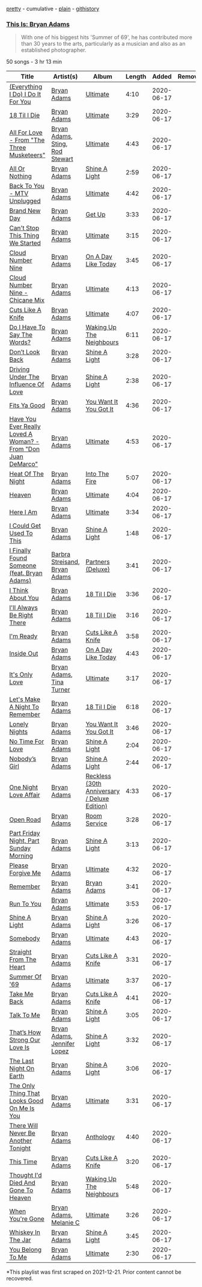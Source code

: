 [pretty](/playlists/pretty/37i9dQZF1DWXRAIdXzR5R1.md) - cumulative - [plain](/playlists/plain/37i9dQZF1DWXRAIdXzR5R1) - [githistory](https://github.githistory.xyz/mackorone/spotify-playlist-archive/blob/main/playlists/plain/37i9dQZF1DWXRAIdXzR5R1)

### [This Is: Bryan Adams](https://open.spotify.com/playlist/37i9dQZF1DWXRAIdXzR5R1)

> With one of his biggest hits 'Summer of 69', he has contributed more than 30 years to the arts, particularly as a musician and also as an established photographer.

50 songs - 3 hr 13 min

| Title | Artist(s) | Album | Length | Added | Removed |
|---|---|---|---|---|---|
| [\(Everything I Do\) I Do It For You](https://open.spotify.com/track/2wW4EFIT9UMtWzF9vvvYUT) | [Bryan Adams](https://open.spotify.com/artist/3Z02hBLubJxuFJfhacLSDc) | [Ultimate](https://open.spotify.com/album/29PaTFb1Y3KjipQaayjAS5) | 4:10 | 2020-06-17 |  |
| [18 Til I Die](https://open.spotify.com/track/0j3xaBRAT1HFcwdDAgqkqE) | [Bryan Adams](https://open.spotify.com/artist/3Z02hBLubJxuFJfhacLSDc) | [Ultimate](https://open.spotify.com/album/29PaTFb1Y3KjipQaayjAS5) | 3:29 | 2020-06-17 |  |
| [All For Love \- From "The Three Musketeers"](https://open.spotify.com/track/5EAx0ff3lfPeNpLDZmhaNQ) | [Bryan Adams](https://open.spotify.com/artist/3Z02hBLubJxuFJfhacLSDc), [Sting](https://open.spotify.com/artist/0Ty63ceoRnnJKVEYP0VQpk), [Rod Stewart](https://open.spotify.com/artist/2y8Jo9CKhJvtfeKOsYzRdT) | [Ultimate](https://open.spotify.com/album/29PaTFb1Y3KjipQaayjAS5) | 4:43 | 2020-06-17 |  |
| [All Or Nothing](https://open.spotify.com/track/0KcmruzlIbN7S3U71heYU7) | [Bryan Adams](https://open.spotify.com/artist/3Z02hBLubJxuFJfhacLSDc) | [Shine A Light](https://open.spotify.com/album/3oFEUoJSqKrOgDKE3kHfwP) | 2:59 | 2020-06-17 |  |
| [Back To You \- MTV Unplugged](https://open.spotify.com/track/3iBUCuQ8brPXjTuFYvtUmC) | [Bryan Adams](https://open.spotify.com/artist/3Z02hBLubJxuFJfhacLSDc) | [Ultimate](https://open.spotify.com/album/29PaTFb1Y3KjipQaayjAS5) | 4:42 | 2020-06-17 |  |
| [Brand New Day](https://open.spotify.com/track/5QixxpSEgO91Rp25x4cyPC) | [Bryan Adams](https://open.spotify.com/artist/3Z02hBLubJxuFJfhacLSDc) | [Get Up](https://open.spotify.com/album/75Pi5JSJ9UQo3bOArmHfoj) | 3:33 | 2020-06-17 |  |
| [Can't Stop This Thing We Started](https://open.spotify.com/track/2RnBFh8NC4fC1yboCjiYYo) | [Bryan Adams](https://open.spotify.com/artist/3Z02hBLubJxuFJfhacLSDc) | [Ultimate](https://open.spotify.com/album/29PaTFb1Y3KjipQaayjAS5) | 3:15 | 2020-06-17 |  |
| [Cloud Number Nine](https://open.spotify.com/track/66ZB6zO1DN6NZHMoQG7f2T) | [Bryan Adams](https://open.spotify.com/artist/3Z02hBLubJxuFJfhacLSDc) | [On A Day Like Today](https://open.spotify.com/album/5x3Ws76JQN6elCUAOfVVlT) | 3:45 | 2020-06-17 |  |
| [Cloud Number Nine \- Chicane Mix](https://open.spotify.com/track/5i8GhrZegpmWsuX9RUnlLH) | [Bryan Adams](https://open.spotify.com/artist/3Z02hBLubJxuFJfhacLSDc) | [Ultimate](https://open.spotify.com/album/29PaTFb1Y3KjipQaayjAS5) | 4:13 | 2020-06-17 |  |
| [Cuts Like A Knife](https://open.spotify.com/track/2NTUve5VXs3GvKk6MLVqFE) | [Bryan Adams](https://open.spotify.com/artist/3Z02hBLubJxuFJfhacLSDc) | [Ultimate](https://open.spotify.com/album/29PaTFb1Y3KjipQaayjAS5) | 4:07 | 2020-06-17 |  |
| [Do I Have To Say The Words?](https://open.spotify.com/track/6z47lCY4NaxMzhGuh7mnEK) | [Bryan Adams](https://open.spotify.com/artist/3Z02hBLubJxuFJfhacLSDc) | [Waking Up The Neighbours](https://open.spotify.com/album/0RhmLffWf3oRr6ahOS6G47) | 6:11 | 2020-06-17 |  |
| [Don’t Look Back](https://open.spotify.com/track/0Ld0d1Y0NNes6WtJ3iejU8) | [Bryan Adams](https://open.spotify.com/artist/3Z02hBLubJxuFJfhacLSDc) | [Shine A Light](https://open.spotify.com/album/3oFEUoJSqKrOgDKE3kHfwP) | 3:28 | 2020-06-17 |  |
| [Driving Under The Influence Of Love](https://open.spotify.com/track/5VeJgtWmwpzhTkPPbO0jrD) | [Bryan Adams](https://open.spotify.com/artist/3Z02hBLubJxuFJfhacLSDc) | [Shine A Light](https://open.spotify.com/album/3oFEUoJSqKrOgDKE3kHfwP) | 2:38 | 2020-06-17 |  |
| [Fits Ya Good](https://open.spotify.com/track/0RhetHE6aiDstopzE8rMFr) | [Bryan Adams](https://open.spotify.com/artist/3Z02hBLubJxuFJfhacLSDc) | [You Want It You Got It](https://open.spotify.com/album/4HhfxkjFB38HBTEsNjGoEH) | 4:36 | 2020-06-17 |  |
| [Have You Ever Really Loved A Woman? \- From "Don Juan DeMarco"](https://open.spotify.com/track/7kG0XA6F9KPonMVNCaY3A5) | [Bryan Adams](https://open.spotify.com/artist/3Z02hBLubJxuFJfhacLSDc) | [Ultimate](https://open.spotify.com/album/29PaTFb1Y3KjipQaayjAS5) | 4:53 | 2020-06-17 |  |
| [Heat Of The Night](https://open.spotify.com/track/0qIPiNkBiKCpFcdrFUc01M) | [Bryan Adams](https://open.spotify.com/artist/3Z02hBLubJxuFJfhacLSDc) | [Into The Fire](https://open.spotify.com/album/0uJn9BMo3BSBsnrhzlRJnj) | 5:07 | 2020-06-17 |  |
| [Heaven](https://open.spotify.com/track/2a0xe9nviZCio9gUQp0E5a) | [Bryan Adams](https://open.spotify.com/artist/3Z02hBLubJxuFJfhacLSDc) | [Ultimate](https://open.spotify.com/album/29PaTFb1Y3KjipQaayjAS5) | 4:04 | 2020-06-17 |  |
| [Here I Am](https://open.spotify.com/track/4dGCJqLVeX9dTa9toxfk9Y) | [Bryan Adams](https://open.spotify.com/artist/3Z02hBLubJxuFJfhacLSDc) | [Ultimate](https://open.spotify.com/album/29PaTFb1Y3KjipQaayjAS5) | 3:34 | 2020-06-17 |  |
| [I Could Get Used To This](https://open.spotify.com/track/7BnhpoLXwI5ApsTGCOnIHI) | [Bryan Adams](https://open.spotify.com/artist/3Z02hBLubJxuFJfhacLSDc) | [Shine A Light](https://open.spotify.com/album/3oFEUoJSqKrOgDKE3kHfwP) | 1:48 | 2020-06-17 |  |
| [I Finally Found Someone \(feat\. Bryan Adams\)](https://open.spotify.com/track/2ywZwufMec6FsPIQkhnKSq) | [Barbra Streisand](https://open.spotify.com/artist/7jmTilWYlKOuavFfmQAcu6), [Bryan Adams](https://open.spotify.com/artist/3Z02hBLubJxuFJfhacLSDc) | [Partners \(Deluxe\)](https://open.spotify.com/album/0vpZmvUH5x2ByXTYtXB4mG) | 3:41 | 2020-06-17 |  |
| [I Think About You](https://open.spotify.com/track/4ns5VDlLKPFDDB4KoqcjOY) | [Bryan Adams](https://open.spotify.com/artist/3Z02hBLubJxuFJfhacLSDc) | [18 Til I Die](https://open.spotify.com/album/60E1kV0xn3LFWfUCEWgJub) | 3:36 | 2020-06-17 |  |
| [I'll Always Be Right There](https://open.spotify.com/track/60nRU9Gnz9VGNUM36MsM57) | [Bryan Adams](https://open.spotify.com/artist/3Z02hBLubJxuFJfhacLSDc) | [18 Til I Die](https://open.spotify.com/album/60E1kV0xn3LFWfUCEWgJub) | 3:16 | 2020-06-17 |  |
| [I'm Ready](https://open.spotify.com/track/0m06w8BMJPYMLpDSge03t2) | [Bryan Adams](https://open.spotify.com/artist/3Z02hBLubJxuFJfhacLSDc) | [Cuts Like A Knife](https://open.spotify.com/album/5ZZ5S9fqcpQo4N3n7nPUk7) | 3:58 | 2020-06-17 |  |
| [Inside Out](https://open.spotify.com/track/5p4Cv9573OL5CIPZ6cmpiH) | [Bryan Adams](https://open.spotify.com/artist/3Z02hBLubJxuFJfhacLSDc) | [On A Day Like Today](https://open.spotify.com/album/1xF1nKu3UL84l7CofB4QBV) | 4:43 | 2020-06-17 |  |
| [It's Only Love](https://open.spotify.com/track/2z8DT7WA3c4s2XunQgxvFT) | [Bryan Adams](https://open.spotify.com/artist/3Z02hBLubJxuFJfhacLSDc), [Tina Turner](https://open.spotify.com/artist/1zuJe6b1roixEKMOtyrEak) | [Ultimate](https://open.spotify.com/album/29PaTFb1Y3KjipQaayjAS5) | 3:17 | 2020-06-17 |  |
| [Let's Make A Night To Remember](https://open.spotify.com/track/3wgNhWuV5gkcEkTgMBNcoA) | [Bryan Adams](https://open.spotify.com/artist/3Z02hBLubJxuFJfhacLSDc) | [18 Til I Die](https://open.spotify.com/album/29t8lxRlQIyG4K5Xaydt46) | 6:18 | 2020-06-17 |  |
| [Lonely Nights](https://open.spotify.com/track/3BTvPgNPWviFyRg46ERlEr) | [Bryan Adams](https://open.spotify.com/artist/3Z02hBLubJxuFJfhacLSDc) | [You Want It You Got It](https://open.spotify.com/album/4HhfxkjFB38HBTEsNjGoEH) | 3:46 | 2020-06-17 |  |
| [No Time For Love](https://open.spotify.com/track/6nUC2Uvaggfk8P4w85TfGL) | [Bryan Adams](https://open.spotify.com/artist/3Z02hBLubJxuFJfhacLSDc) | [Shine A Light](https://open.spotify.com/album/3oFEUoJSqKrOgDKE3kHfwP) | 2:04 | 2020-06-17 |  |
| [Nobody’s Girl](https://open.spotify.com/track/32LyLbterLHDDNOrsPHZ1Z) | [Bryan Adams](https://open.spotify.com/artist/3Z02hBLubJxuFJfhacLSDc) | [Shine A Light](https://open.spotify.com/album/3oFEUoJSqKrOgDKE3kHfwP) | 2:44 | 2020-06-17 |  |
| [One Night Love Affair](https://open.spotify.com/track/3ri9qt2h3jzEbJlyEBBcKR) | [Bryan Adams](https://open.spotify.com/artist/3Z02hBLubJxuFJfhacLSDc) | [Reckless \(30th Anniversary / Deluxe Edition\)](https://open.spotify.com/album/1DCI0mQQdf0LYoXheONDXi) | 4:33 | 2020-06-17 |  |
| [Open Road](https://open.spotify.com/track/4fGv4QyJxBhuzKnZ1TyiM4) | [Bryan Adams](https://open.spotify.com/artist/3Z02hBLubJxuFJfhacLSDc) | [Room Service](https://open.spotify.com/album/7CGl2YbFvAuYfQBgL3obas) | 3:28 | 2020-06-17 |  |
| [Part Friday Night, Part Sunday Morning](https://open.spotify.com/track/2R26TTA5lF2rw26SY4DIaZ) | [Bryan Adams](https://open.spotify.com/artist/3Z02hBLubJxuFJfhacLSDc) | [Shine A Light](https://open.spotify.com/album/3oFEUoJSqKrOgDKE3kHfwP) | 3:13 | 2020-06-17 |  |
| [Please Forgive Me](https://open.spotify.com/track/1Vz0uioOaVhzK7iRNt2eqQ) | [Bryan Adams](https://open.spotify.com/artist/3Z02hBLubJxuFJfhacLSDc) | [Ultimate](https://open.spotify.com/album/29PaTFb1Y3KjipQaayjAS5) | 4:32 | 2020-06-17 |  |
| [Remember](https://open.spotify.com/track/66rijVmLItfuMvNG8ASNJZ) | [Bryan Adams](https://open.spotify.com/artist/3Z02hBLubJxuFJfhacLSDc) | [Bryan Adams](https://open.spotify.com/album/0niBCC44earpSHIDvs04dM) | 3:41 | 2020-06-17 |  |
| [Run To You](https://open.spotify.com/track/2BlcSlb9d0ocJPunKSsfIE) | [Bryan Adams](https://open.spotify.com/artist/3Z02hBLubJxuFJfhacLSDc) | [Ultimate](https://open.spotify.com/album/29PaTFb1Y3KjipQaayjAS5) | 3:53 | 2020-06-17 |  |
| [Shine A Light](https://open.spotify.com/track/5Op9PcisNc0oGnS4dysmbu) | [Bryan Adams](https://open.spotify.com/artist/3Z02hBLubJxuFJfhacLSDc) | [Shine A Light](https://open.spotify.com/album/3oFEUoJSqKrOgDKE3kHfwP) | 3:26 | 2020-06-17 |  |
| [Somebody](https://open.spotify.com/track/3SF3ncgS47almCrSuVnPac) | [Bryan Adams](https://open.spotify.com/artist/3Z02hBLubJxuFJfhacLSDc) | [Ultimate](https://open.spotify.com/album/29PaTFb1Y3KjipQaayjAS5) | 4:43 | 2020-06-17 |  |
| [Straight From The Heart](https://open.spotify.com/track/5eaK7PLGwyDXmHfTdWZZuE) | [Bryan Adams](https://open.spotify.com/artist/3Z02hBLubJxuFJfhacLSDc) | [Cuts Like A Knife](https://open.spotify.com/album/5ZZ5S9fqcpQo4N3n7nPUk7) | 3:31 | 2020-06-17 |  |
| [Summer Of '69](https://open.spotify.com/track/1qyYUtc1z4WdO0DTrA9Maz) | [Bryan Adams](https://open.spotify.com/artist/3Z02hBLubJxuFJfhacLSDc) | [Ultimate](https://open.spotify.com/album/29PaTFb1Y3KjipQaayjAS5) | 3:37 | 2020-06-17 |  |
| [Take Me Back](https://open.spotify.com/track/4I0SmvL0musUfPatDLoTra) | [Bryan Adams](https://open.spotify.com/artist/3Z02hBLubJxuFJfhacLSDc) | [Cuts Like A Knife](https://open.spotify.com/album/5ZZ5S9fqcpQo4N3n7nPUk7) | 4:41 | 2020-06-17 |  |
| [Talk To Me](https://open.spotify.com/track/5rVAxn5Vxgu1Au9z1wWRAz) | [Bryan Adams](https://open.spotify.com/artist/3Z02hBLubJxuFJfhacLSDc) | [Shine A Light](https://open.spotify.com/album/3oFEUoJSqKrOgDKE3kHfwP) | 3:05 | 2020-06-17 |  |
| [That’s How Strong Our Love Is](https://open.spotify.com/track/0ulowZLPw2b7Y5D4iOpyIr) | [Bryan Adams](https://open.spotify.com/artist/3Z02hBLubJxuFJfhacLSDc), [Jennifer Lopez](https://open.spotify.com/artist/2DlGxzQSjYe5N6G9nkYghR) | [Shine A Light](https://open.spotify.com/album/3oFEUoJSqKrOgDKE3kHfwP) | 3:32 | 2020-06-17 |  |
| [The Last Night On Earth](https://open.spotify.com/track/1qKub3rN0rEFu8YinP6497) | [Bryan Adams](https://open.spotify.com/artist/3Z02hBLubJxuFJfhacLSDc) | [Shine A Light](https://open.spotify.com/album/3oFEUoJSqKrOgDKE3kHfwP) | 3:06 | 2020-06-17 |  |
| [The Only Thing That Looks Good On Me Is You](https://open.spotify.com/track/4u1JgQNlJWdCGPf5AeEFlu) | [Bryan Adams](https://open.spotify.com/artist/3Z02hBLubJxuFJfhacLSDc) | [Ultimate](https://open.spotify.com/album/29PaTFb1Y3KjipQaayjAS5) | 3:31 | 2020-06-17 |  |
| [There Will Never Be Another Tonight](https://open.spotify.com/track/6PzywkBOvjqTOsOSZJKtcS) | [Bryan Adams](https://open.spotify.com/artist/3Z02hBLubJxuFJfhacLSDc) | [Anthology](https://open.spotify.com/album/305dMtLkfwQHp2pY2EfH88) | 4:40 | 2020-06-17 |  |
| [This Time](https://open.spotify.com/track/27RJqlzy0TXZloJIuEYEbG) | [Bryan Adams](https://open.spotify.com/artist/3Z02hBLubJxuFJfhacLSDc) | [Cuts Like A Knife](https://open.spotify.com/album/5ZZ5S9fqcpQo4N3n7nPUk7) | 3:20 | 2020-06-17 |  |
| [Thought I'd Died And Gone To Heaven](https://open.spotify.com/track/68Qv4S2uJ0nLvdtWPrlOVt) | [Bryan Adams](https://open.spotify.com/artist/3Z02hBLubJxuFJfhacLSDc) | [Waking Up The Neighbours](https://open.spotify.com/album/061uAXmheZOILmf2rr3tTn) | 5:48 | 2020-06-17 |  |
| [When You're Gone](https://open.spotify.com/track/5YCsUJ7WNJUKThROgpDddz) | [Bryan Adams](https://open.spotify.com/artist/3Z02hBLubJxuFJfhacLSDc), [Melanie C](https://open.spotify.com/artist/60vX3zLcdKRXvKLITVh5Df) | [Ultimate](https://open.spotify.com/album/29PaTFb1Y3KjipQaayjAS5) | 3:26 | 2020-06-17 |  |
| [Whiskey In The Jar](https://open.spotify.com/track/5IjcZB2ulQYI9fOzsK7YVr) | [Bryan Adams](https://open.spotify.com/artist/3Z02hBLubJxuFJfhacLSDc) | [Shine A Light](https://open.spotify.com/album/3oFEUoJSqKrOgDKE3kHfwP) | 3:45 | 2020-06-17 |  |
| [You Belong To Me](https://open.spotify.com/track/1spI6IiuySXRMozNyB2ww5) | [Bryan Adams](https://open.spotify.com/artist/3Z02hBLubJxuFJfhacLSDc) | [Ultimate](https://open.spotify.com/album/29PaTFb1Y3KjipQaayjAS5) | 2:30 | 2020-06-17 |  |

\*This playlist was first scraped on 2021-12-21. Prior content cannot be recovered.
